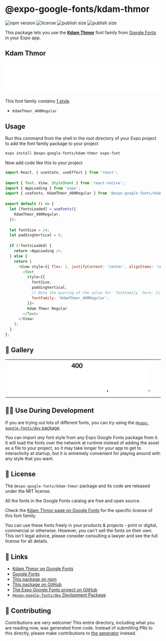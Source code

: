 # @expo-google-fonts/kdam-thmor

![npm version](https://flat.badgen.net/npm/v/@expo-google-fonts/kdam-thmor)
![license](https://flat.badgen.net/github/license/expo/google-fonts)
![publish size](https://flat.badgen.net/packagephobia/install/@expo-google-fonts/kdam-thmor)
![publish size](https://flat.badgen.net/packagephobia/publish/@expo-google-fonts/kdam-thmor)

This package lets you use the [**Kdam Thmor**](https://fonts.google.com/specimen/Kdam+Thmor) font family from [Google Fonts](https://fonts.google.com/) in your Expo app.

## Kdam Thmor

![Kdam Thmor](./font-family.png)

This font family contains [1 style](#-gallery).

- `KdamThmor_400Regular`

## Usage

Run this command from the shell in the root directory of your Expo project to add the font family package to your project
```sh
expo install @expo-google-fonts/kdam-thmor expo-font
```

Now add code like this to your project
```js
import React, { useState, useEffect } from 'react';

import { Text, View, StyleSheet } from 'react-native';
import { AppLoading } from 'expo';
import { useFonts, KdamThmor_400Regular } from '@expo-google-fonts/kdam-thmor';

export default () => {
  let [fontsLoaded] = useFonts({
    KdamThmor_400Regular,
  });

  let fontSize = 24;
  let paddingVertical = 6;

  if (!fontsLoaded) {
    return <AppLoading />;
  } else {
    return (
      <View style={{ flex: 1, justifyContent: 'center', alignItems: 'center' }}>
        <Text
          style={{
            fontSize,
            paddingVertical,
            // Note the quoting of the value for `fontFamily` here; it expects a string!
            fontFamily: 'KdamThmor_400Regular',
          }}>
          Kdam Thmor Regular
        </Text>
      </View>
    );
  }
};

```

## 🔡 Gallery


||||
|-|-|-|
|![KdamThmor_400Regular](./KdamThmor_400Regular.ttf.png)||||


## 👩‍💻 Use During Development

If you are trying out lots of different fonts, you can try using the [`@expo-google-fonts/dev` package](https://github.com/expo/google-fonts/tree/master/font-packages/dev#readme).

You can import *any* font style from any Expo Google Fonts package from it. It will load the fonts
over the network at runtime instead of adding the asset as a file to your project, so it may take longer
for your app to get to interactivity at startup, but it is extremely convenient
for playing around with any style that you want.

## 📖 License

The `@expo-google-fonts/kdam-thmor` package and its code are released under the MIT license.

All the fonts in the Google Fonts catalog are free and open source.

Check the [Kdam Thmor page on Google Fonts](https://fonts.google.com/specimen/Kdam+Thmor) for the specific license of this font family.

You can use these fonts freely in your products & projects - print or digital, commercial or otherwise. However, you can't sell the fonts on their own. This isn't legal advice, please consider consulting a lawyer and see the full license for all details.

## 🔗 Links

- [Kdam Thmor on Google Fonts](https://fonts.google.com/specimen/Kdam+Thmor)
- [Google Fonts](https://fonts.google.com/)
- [This package on npm](https://www.npmjs.com/package/@expo-google-fonts/kdam-thmor)
- [This package on GitHub](https://github.com/expo/google-fonts/tree/master/font-packages/kdam-thmor)
- [The Expo Google Fonts project on GitHub](https://github.com/expo/google-fonts)
- [`@expo-google-fonts/dev` Devlopment Package](https://github.com/expo/google-fonts/tree/master/font-packages/dev)

## 🤝 Contributing

Contributions are very welcome! This entire directory, including what you are reading now, was generated from code. Instead of submitting PRs to this directly, please make contributions to [the generator](https://github.com/expo/google-fonts/tree/master/packages/generator) instead.
